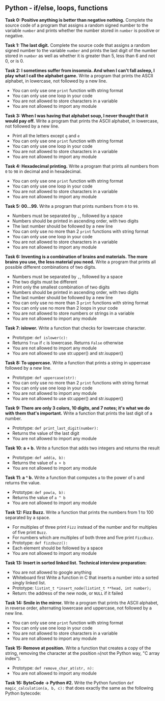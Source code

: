 ## Python - if/else, loops, functions

**Task 0: Positive anything is better than negative nothing.**
Complete the source code of a program that assigns a random signed number to the variable `number` and prints whether the number stored in `number` is positive or negative.

**Task 1: The last digit.**
Complete the source code that assigns a random signed number to the variable `number` and prints the last digit of the number stored in `number` as well as whether it is greater than 5, less than 6 and not 0, or is 0.

**Task 2: I sometimes suffer from insomnia. And when I can't fall asleep, I play what I call the alphabet game.**
Write a program that prints the ASCII alphabet, in lowercase, not followed by a new line.
- You can only use one `print` function with string format
- You can only use one loop in your code
- You are not allowed to store characters in a variable
- You are not allowed to import any module

**Task 3: When I was having that alphabet soup, I never thought that it would pay off.**
Write a program that prints the ASCII alphabet, in lowercase, not followed by a new line.
- Print all the letters except `q` and `e`
- You can only use one `print` function with string format
- You can only use one loop in your code
- You are not allowed to store characters in a variable
- You are not allowed to import any module

**Task 4: Hexadecimal printing.**
Write a program that prints all numbers from `0` to `98` in decimal and in hexadecimal.
- You can only use one `print` function with string format
- You can only use one loop in your code
- You are not allowed to store characters in a variable
- You are not allowed to import any module

**Task 5: 00...99.**
Write a program that prints numbers from `0` to `99`.
- Numbers must be separated by `,`, followed by a space
- Numbers should be printed in ascending order, with two digits
- The last number should be followed by a new line
- You can only use no more than 2 `print` functions with string format
- You can only use one loop in your code
- You are not allowed to store characters in a variable
- You are not allowed to import any module

**Task 6: Inventing is a combination of brains and materials. The more brains you use, the less material you need.**
Write a program that prints all possible different combinations of two digits.
- Numbers must be separated by `,`, followed by a space
- The two digits must be different
- Print only the smallest combination of two digits
- Numbers should be printed in ascending order, with two digits
- The last number should be followed by a new line
- You can only use no more than 3 `print` functions with string format
- You can only use no more than 2 loops in your code
- You are not allowed to store numbers or strings in a variable
- You are not allowed to import any module

**Task 7: islower.**
Write a function that checks for lowercase character.
- Prototype: `def islower(c):`
- Returns `True` if `c` is lowercase. Returns `False` otherwise
- You are not allowed to import any module
- You are not allowed to use str.upper() and str.isupper()

**Task 8: To uppercase.**
Write a function that prints a string in uppercase followed by a new line.
- Prototype: `def uppercase(str):`
- You can only use no more than 2 `print` functions with string format
- You can only use one loop in your code
- You are not allowed to import any module
- You are not allowed to use str.upper() and str.isupper()

**Task 9: There are only 3 colors, 10 digits, and 7 notes; it's what we do with them that's important.**
Write a function that prints the last digit of a number.
- Prototype: `def print_last_digit(number):`
- Returns the value of the last digit
- You are not allowed to import any module

**Task 10: a + b.**
Write a function that adds two integers and returns the result
- Prototype: `def add(a, b):`
- Returns the value of `a + b`
- You are not allowed to import any module

**Task 11: a ^ b.**
Write a function that computes `a` to the power of `b` and returns the value.
- Prototype: `def pow(a, b):`
- Returns the value of `a ^ b`
- You are not allowed to import any module

**Task 12: Fizz Buzz.**
Write a function that prints the numbers from 1 to 100 separated by a space.
- For multiples of three print `Fizz` instead of the number and for multiples of five print `Buzz`.
- For numbers which are multiples of both three and five print `FizzBuzz`.
- Prototype: `def fizzbuzz():`
- Each element should be followed by a space
- You are not allowed to import any module

**Task 13: Insert in sorted linked list.**
**Technical interview preparation:**
- You are not allowed to google anything
- Whiteboard first
Write a function in C that inserts a number into a sorted singly linked list.
- Prototype: `listint_t *insert_node(listint_t **head, int number);`
- Return: the address of the new node, or `NULL` if it failed


**Task 14: Smile in the mirror.**
Write a program that prints the ASCII alphabet, in reverse order, alternating lowercase and uppercase, not followed by a new line.
- You can only use one `print` function with string format
- You can only use one loop in your code
- You are not allowed to store characters in a variable
- You are not allowed to import any module

**Task 15: Remove at position.**
Write a function that creates a copy of the string, removing the character at the position `n`(not the Python way, "C array index").
- Prototype: `def remove_char_at(str, n):`
- You are not allowed to import any module

**Task 16: ByteCode -> Python #2.**
Write the Python function `def magic_calculation(a, b, c):` that does exactly the same as the following Python bytecode:

